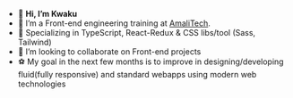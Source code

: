 - 👋 **Hi, I’m Kwaku**
- 👀 I’m a Front-end engineering training at <a href="https://amalitech.org"/>AmaliTech</a>.
- 🌱 Specializing in TypeScript, React-Redux & CSS libs/tool (Sass, Tailwind) 
- 💞️ I’m looking to collaborate on Front-end projects
- ⚽ My goal in the next few months is to improve in designing/developing fluid(fully responsive) and standard webapps
     using modern web technologies
<!---
syntaCorp/syntaCorp is a ✨ special ✨ repository because its `README.md` (this file) appears on your GitHub profile.
You can click the Preview link to take a look at your changes.
--->
